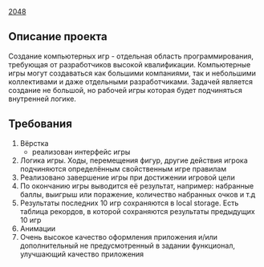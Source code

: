[2048](https://atlasshd.github.io/game2048vanilaJS/)

## Описание проекта
Создание компьютерных игр - отдельная область программирования, требующая от разработчиков высокой квалификации. Компьютерные игры могут создаваться как большими компаниями, так и небольшими коллективами и даже отдельными разработчиками. Задачей является создание не большой, но рабочей игры которая будет подчиняться внутренней логике.

## Требования
1. Вёрстка
   - реализован интерфейс игры
2. Логика игры. Ходы, перемещения фигур, другие действия игрока подчиняются определённым свойственным игре правилам
3. Реализовано завершение игры при достижении игровой цели
4. По окончанию игры выводится её результат, например: набранные баллы, выигрыш или поражение, количество набранных очков и т.д
5. Результаты последних 10 игр сохраняются в local storage. Есть таблица рекордов, в которой сохраняются результаты предыдущих 10 игр
6. Анимации
7. Очень высокое качество оформления приложения и/или дополнительный не предусмотренный в задании функционал, улучшающий качество приложения
